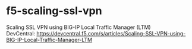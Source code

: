 # f5-scaling-ssl-vpn
Scaling SSL VPN using BIG-IP Local Traffic Manager (LTM)<br>
DevCentral: https://devcentral.f5.com/s/articles/Scaling-SSL-VPN-using-BIG-IP-Local-Traffic-Manager-LTM
